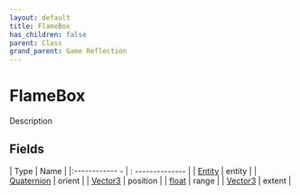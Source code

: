 ```yaml
---
layout: default
title: FlameBox
has_children: false
parent: Class
grand_parent: Game Reflection
---
```

# FlameBox
Description 

## Fields
| Type | Name |
|:------------ - | : -------------- |
| [Entity](game-reflection/classes/entity.md) | entity |
| [Quaternion](game-reflection/classes/quaternion.md) | orient |
| [Vector3](game-reflection/classes/vector3.md) | position |
| [float](game-reflection/components/float.md) | range |
| [Vector3](game-reflection/classes/vector3.md) | extent |
